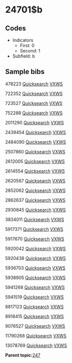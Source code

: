 # 24701$b

## Codes

-   Indicators
    -   First: 0
    -   Second: 1
-   Subfield: b

## Sample bibs

478223 [Quicksearch](https://search.library.yale.edu/catalog/478223) [VXWS](http://prodorbis.library.yale.edu:7014/vxws/GetHoldingsService?bibId=478223)

722352 [Quicksearch](https://search.library.yale.edu/catalog/722352) [VXWS](http://prodorbis.library.yale.edu:7014/vxws/GetHoldingsService?bibId=722352)

723527 [Quicksearch](https://search.library.yale.edu/catalog/723527) [VXWS](http://prodorbis.library.yale.edu:7014/vxws/GetHoldingsService?bibId=723527)

752288 [Quicksearch](https://search.library.yale.edu/catalog/752288) [VXWS](http://prodorbis.library.yale.edu:7014/vxws/GetHoldingsService?bibId=752288)

2011290 [Quicksearch](https://search.library.yale.edu/catalog/2011290) [VXWS](http://prodorbis.library.yale.edu:7014/vxws/GetHoldingsService?bibId=2011290)

2439454 [Quicksearch](https://search.library.yale.edu/catalog/2439454) [VXWS](http://prodorbis.library.yale.edu:7014/vxws/GetHoldingsService?bibId=2439454)

2484090 [Quicksearch](https://search.library.yale.edu/catalog/2484090) [VXWS](http://prodorbis.library.yale.edu:7014/vxws/GetHoldingsService?bibId=2484090)

2507860 [Quicksearch](https://search.library.yale.edu/catalog/2507860) [VXWS](http://prodorbis.library.yale.edu:7014/vxws/GetHoldingsService?bibId=2507860)

2612005 [Quicksearch](https://search.library.yale.edu/catalog/2612005) [VXWS](http://prodorbis.library.yale.edu:7014/vxws/GetHoldingsService?bibId=2612005)

2614554 [Quicksearch](https://search.library.yale.edu/catalog/2614554) [VXWS](http://prodorbis.library.yale.edu:7014/vxws/GetHoldingsService?bibId=2614554)

2620567 [Quicksearch](https://search.library.yale.edu/catalog/2620567) [VXWS](http://prodorbis.library.yale.edu:7014/vxws/GetHoldingsService?bibId=2620567)

2852062 [Quicksearch](https://search.library.yale.edu/catalog/2852062) [VXWS](http://prodorbis.library.yale.edu:7014/vxws/GetHoldingsService?bibId=2852062)

2862637 [Quicksearch](https://search.library.yale.edu/catalog/2862637) [VXWS](http://prodorbis.library.yale.edu:7014/vxws/GetHoldingsService?bibId=2862637)

2930845 [Quicksearch](https://search.library.yale.edu/catalog/2930845) [VXWS](http://prodorbis.library.yale.edu:7014/vxws/GetHoldingsService?bibId=2930845)

3834011 [Quicksearch](https://search.library.yale.edu/catalog/3834011) [VXWS](http://prodorbis.library.yale.edu:7014/vxws/GetHoldingsService?bibId=3834011)

5917371 [Quicksearch](https://search.library.yale.edu/catalog/5917371) [VXWS](http://prodorbis.library.yale.edu:7014/vxws/GetHoldingsService?bibId=5917371)

5917670 [Quicksearch](https://search.library.yale.edu/catalog/5917670) [VXWS](http://prodorbis.library.yale.edu:7014/vxws/GetHoldingsService?bibId=5917670)

5920042 [Quicksearch](https://search.library.yale.edu/catalog/5920042) [VXWS](http://prodorbis.library.yale.edu:7014/vxws/GetHoldingsService?bibId=5920042)

5920438 [Quicksearch](https://search.library.yale.edu/catalog/5920438) [VXWS](http://prodorbis.library.yale.edu:7014/vxws/GetHoldingsService?bibId=5920438)

5936703 [Quicksearch](https://search.library.yale.edu/catalog/5936703) [VXWS](http://prodorbis.library.yale.edu:7014/vxws/GetHoldingsService?bibId=5936703)

5938905 [Quicksearch](https://search.library.yale.edu/catalog/5938905) [VXWS](http://prodorbis.library.yale.edu:7014/vxws/GetHoldingsService?bibId=5938905)

5941268 [Quicksearch](https://search.library.yale.edu/catalog/5941268) [VXWS](http://prodorbis.library.yale.edu:7014/vxws/GetHoldingsService?bibId=5941268)

5941519 [Quicksearch](https://search.library.yale.edu/catalog/5941519) [VXWS](http://prodorbis.library.yale.edu:7014/vxws/GetHoldingsService?bibId=5941519)

8817123 [Quicksearch](https://search.library.yale.edu/catalog/8817123) [VXWS](http://prodorbis.library.yale.edu:7014/vxws/GetHoldingsService?bibId=8817123)

8918415 [Quicksearch](https://search.library.yale.edu/catalog/8918415) [VXWS](http://prodorbis.library.yale.edu:7014/vxws/GetHoldingsService?bibId=8918415)

9076527 [Quicksearch](https://search.library.yale.edu/catalog/9076527) [VXWS](http://prodorbis.library.yale.edu:7014/vxws/GetHoldingsService?bibId=9076527)

11790268 [Quicksearch](https://search.library.yale.edu/catalog/11790268) [VXWS](http://prodorbis.library.yale.edu:7014/vxws/GetHoldingsService?bibId=11790268)

13078769 [Quicksearch](https://search.library.yale.edu/catalog/13078769) [VXWS](http://prodorbis.library.yale.edu:7014/vxws/GetHoldingsService?bibId=13078769)

**Parent topic:**[247](../../tags/247/247.md)


